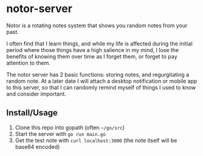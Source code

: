 # notor-server
Notor is a rotating notes system that shows you random notes from your past.

I often find that I learn things, and while my life is affected during the initial period where those things have a high salience in my mind, I lose the benefits of knowing them over time as I forget them, or forget to pay attention to them.

The notor server has 2 basic functions: storing notes, and regurgitating a random note. At a later date I will attach a desktop notification or mobile app to this server, so that I can randomly remind myself of things I used to know and consider important.

## Install/Usage
1. Clone this repo into gopath (often `~/go/src`)
2. Start the server with `go run main.go`
3. Get the test note with `curl localhost:3000` (the note itself will be base64 encoded)
